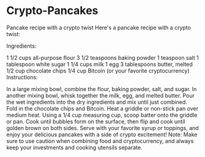 # Crypto-Pancakes
Pancake recipe with a crypto twist
Here's a pancake recipe with a crypto twist:

Ingredients:

1 1/2 cups all-purpose flour
3 1/2 teaspoons baking powder
1 teaspoon salt
1 tablespoon white sugar
1 1/4 cups milk
1 egg
3 tablespoons butter, melted
1/2 cup chocolate chips
1/4 cup Bitcoin (or your favorite cryptocurrency)
Instructions:

In a large mixing bowl, combine the flour, baking powder, salt, and sugar.
In another mixing bowl, whisk together the milk, egg, and melted butter.
Pour the wet ingredients into the dry ingredients and mix until just combined.
Fold in the chocolate chips and Bitcoin.
Heat a griddle or non-stick pan over medium heat.
Using a 1/4 cup measuring cup, scoop batter onto the griddle or pan.
Cook until bubbles form on the surface, then flip and cook until golden brown on both sides.
Serve with your favorite syrup or toppings, and enjoy your delicious pancakes with a side of crypto excitement!
Note: Make sure to use caution when combining food and cryptocurrency, and always keep your investments and cooking utensils separate.
